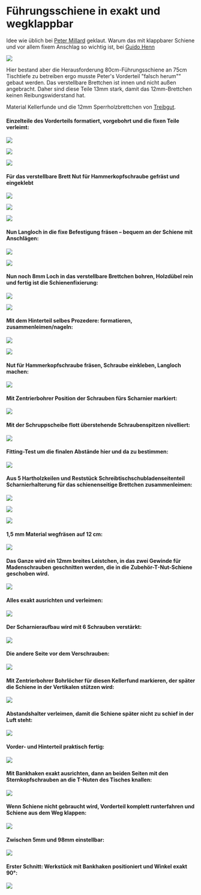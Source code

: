 # Führungsschiene in exakt und wegklappbar

Idee wie üblich bei [Peter Millard](https://www.youtube.com/watch?v=sHj5G6t1qvY) geklaut. Warum das mit klappbarer Schiene und vor allem fixem Anschlag so wichtig ist, bei [Guido Henn](https://www.youtube.com/watch?v=EbhWwJawMe0)

![](001.png)

Hier bestand aber die Herausforderung 80cm-Führungsschiene an 75cm Tischtiefe zu betreiben ergo musste Peter's Vorderteil "falsch herum"" gebaut werden. Das verstellbare Brettchen ist innen und nicht außen angebracht. Daher sind diese Teile 13mm stark, damit das 12mm-Brettchen keinen Reibungswiderstand hat.

Material Kellerfunde und die 12mm Sperrholzbrettchen von [Treibgut](http://treibgut-lager.de/).

#### Einzelteile des Vorderteils formatiert, vorgebohrt und die fixen Teile verleimt:

![](001.jpg)

![](002.jpg)

![](003.jpg)

#### Für das verstellbare Brett Nut für Hammerkopfschraube gefräst und eingeklebt

![](004.jpg)

![](005.jpg)

![](007.jpg)

#### Nun Langloch in die fixe Befestigung fräsen – bequem an der Schiene mit Anschlägen:

![](006.jpg)

![](008.jpg)

#### Nun noch 8mm Loch in das verstellbare Brettchen bohren, Holzdübel rein und fertig ist die Schienenfixierung:

![](009.jpg)

![](010.jpg)

#### Mit dem Hinterteil selbes Prozedere: formatieren, zusammenleimen/nageln:

![](011.jpg)

![](012.jpg)

#### Nut für Hammerkopfschraube fräsen, Schraube einkleben, Langloch machen:

![](014.jpg)

#### Mit Zentrierbohrer Position der Schrauben fürs Scharnier markiert:

![](015.jpg)

#### Mit der Schruppscheibe flott überstehende Schraubenspitzen nivelliert:

![](016.jpg)

#### Fitting-Test um die finalen Abstände hier und da zu bestimmen:

![](017.jpg)

#### Aus 5 Hartholzkeilen und Reststück Schreibtischschubladenseitenteil Scharnierhalterung für das schienenseitige Brettchen zusammenleimen:

![](018.jpg)

![](020.jpg)

![](019.jpg)

#### 1,5 mm Material wegfräsen auf 12 cm:

![](021.jpg)

#### Das Ganze wird ein 12mm breites Leistchen, in das zwei Gewinde für Madenschrauben geschnitten werden, die in die Zubehör-T-Nut-Schiene geschoben wird. 

![](022.jpg)

#### Alles exakt ausrichten und verleimen:

![](025.jpg)

#### Der Scharnieraufbau wird mit 6 Schrauben verstärkt:

![](023.jpg)

#### Die andere Seite vor dem Verschrauben:

![](024.jpg)

#### Mit Zentrierbohrer Bohrlöcher für diesen Kellerfund markieren, der später die Schiene in der Vertikalen stützen wird:

![](026.jpg)

#### Abstandshalter verleimen, damit die Schiene später nicht zu schief in der Luft steht:

![](028.jpg)

#### Vorder- und Hinterteil praktisch fertig:

![](029.jpg)

#### Mit Bankhaken exakt ausrichten, dann an beiden Seiten mit den Sternkopfschrauben an die T-Nuten des Tisches knallen:

![](030.jpg)

#### Wenn Schiene nicht gebraucht wird, Vorderteil komplett runterfahren und Schiene aus dem Weg klappen:

![](031.jpg)

#### Zwischen 5mm und 98mm einstellbar:

![](032.jpg)

#### Erster Schnitt: Werkstück mit Bankhaken positioniert und Winkel exakt 90°:

![](033.jpg)
